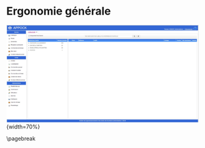# Ergonomie générale

![Ergonomie générale](images/chap_02/ergonomie_generale.jpg "Ergonomie générale"){width=70%}

\pagebreak
